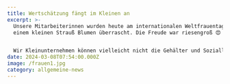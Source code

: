```yaml
---
title: Wertschätzung fängt im Kleinen an
excerpt: >-
  Unsere Mitarbeiterinnen wurden heute am internationalen Weltfrauentag mit
  einem kleinen Strauß Blumen überrascht. Die Freude war riesengroß 😍


  Wir Kleinunternehmen können vielleicht nicht die Gehälter und Sozialleistungen anbieten, wie das große Unternehmen tun, aber wir schätzen unsere Mitarbeiter*innen dafür umso mehr und sollten ihnen dies auch regelmäßig zeigen.
date: 2024-03-08T07:54:00.000Z
image: /frauen1.jpg
category: allgemeine-news
---
```

